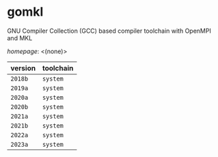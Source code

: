 # gomkl

GNU Compiler Collection (GCC) based compiler toolchain with OpenMPI and MKL

*homepage*: <(none)>

version | toolchain
--------|----------
``2018b`` | ``system``
``2019a`` | ``system``
``2020a`` | ``system``
``2020b`` | ``system``
``2021a`` | ``system``
``2021b`` | ``system``
``2022a`` | ``system``
``2023a`` | ``system``
